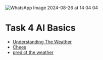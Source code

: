 ![WhatsApp Image 2024-08-26 at 14 04 04](https://github.com/user-attachments/assets/4e9f23b8-f7e1-4d98-9521-b19d58e9bf61)
# Task 4 AI Basics
* [Understanding The Weather](https://github.com/OMRTAREK/MIA/tree/task-4-ML/Understanding%20The%20Weather)
* [Chees](https://github.com/OMRTAREK/MIA/blob/task-4-ML/chess/chess.py)
* [predict the weather](https://github.com/OMRTAREK/MIA/tree/task-4-ML/predict%20the%20weather)
